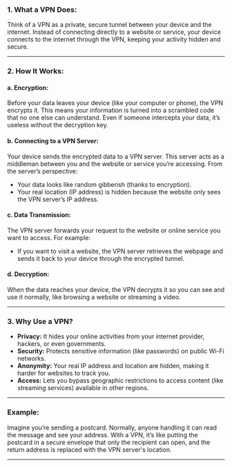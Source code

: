 ### 1. **What a VPN Does:**

Think of a VPN as a private, secure tunnel between your device and the internet. Instead of connecting directly to a website or service, your device connects to the internet through the VPN, keeping your activity hidden and secure.

---

### 2. **How It Works:**

#### a. **Encryption:**

Before your data leaves your device (like your computer or phone), the VPN encrypts it. This means your information is turned into a scrambled code that no one else can understand. Even if someone intercepts your data, it’s useless without the decryption key.

#### b. **Connecting to a VPN Server:**

Your device sends the encrypted data to a VPN server. This server acts as a middleman between you and the website or service you’re accessing. From the server’s perspective:

- Your data looks like random gibberish (thanks to encryption).
- Your real location (IP address) is hidden because the website only sees the VPN server’s IP address.

#### c. **Data Transmission:**

The VPN server forwards your request to the website or online service you want to access. For example:

- If you want to visit a website, the VPN server retrieves the webpage and sends it back to your device through the encrypted tunnel.

#### d. **Decryption:**

When the data reaches your device, the VPN decrypts it so you can see and use it normally, like browsing a website or streaming a video.

---

### 3. **Why Use a VPN?**

- **Privacy:** It hides your online activities from your internet provider, hackers, or even governments.
- **Security:** Protects sensitive information (like passwords) on public Wi-Fi networks.
- **Anonymity:** Your real IP address and location are hidden, making it harder for websites to track you.
- **Access:** Lets you bypass geographic restrictions to access content (like streaming services) available in other regions.

---

### Example:

Imagine you’re sending a postcard. Normally, anyone handling it can read the message and see your address. With a VPN, it’s like putting the postcard in a secure envelope that only the recipient can open, and the return address is replaced with the VPN server's location.

---
